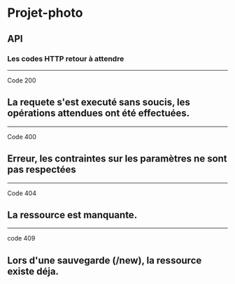 # Projet-photo

## API

### Les codes HTTP retour à attendre

---
Code 200

La requete s'est executé sans soucis, les opérations attendues ont été effectuées.
---



---
Code 400

Erreur, les contraintes sur les paramètres ne sont pas respectées
---



---
Code 404

La ressource est manquante.
---



---
code 409

Lors d'une sauvegarde (/new), la ressource existe déja.
---